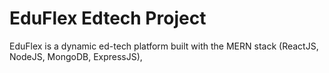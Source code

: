 # EduFlex Edtech Project

EduFlex is a dynamic ed-tech platform built with the MERN stack (ReactJS, NodeJS, MongoDB, ExpressJS),
